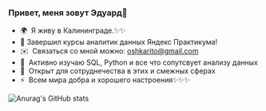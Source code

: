 ### Привет, меня зовут Эдуард👋

<!--
**Oshkarito/Oshkarito** is a ✨ _special_ ✨ repository because its `README.md` (this file) appears on your GitHub profile.

Here are some ideas to get you started:

- 🔭 I’m currently working on ...
- 🌱 I’m currently learning ...
- 👯 I’m looking to collaborate on ...
- 🤔 I’m looking for help with ...
- 💬 Ask me about ...
- 📫 How to reach me: ...
- 😄 Pronouns: ...
- ⚡ Fun fact: ...
-->
* 🌍  Я живу в Калининграде.✨✨
* 🌱 Завершил курсы аналитик данных Яндекс Практикума!
* ✉️  Связаться со мной можно: [oshkarito@gmail.com](mailto:oshkarito@gmail.com)
* 🧠  Активно изучаю SQL, Python и все что сопутсвует анализу данных
* 🤝  Открыт для сотруднечества в этих и смежных сферах
* ⚡  Всем мира добра и хорошего настроения✨✨✨


![Anurag's GitHub stats](https://github-readme-stats.vercel.app/api?username=anuraghazra&show_icons=true&theme=radical)
